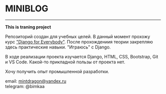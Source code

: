 # MINIBLOG
____
**This is traning project**   
  
Репозиторий создан для учебных целей. В данный момент прохожу курс ["Django for Everybody"](https://www.coursera.org/specializations/django). После прохождениия теории закрепляю здесь практические навыки. "Играюсь" с Django.   
   
В ходе реализации проекта изучается Django, HTML, CSS, Bootstrap, Git и VS Code. Какой-то прикладной пользы от проекта нет.  
   
Хочу получить опыт промышленной разработки.   
 
email: mintdragon@yandex.ru   
telegram: @bimkaa
